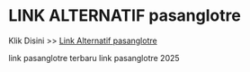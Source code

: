 # LINK ALTERNATIF pasanglotre

Klik Disini >> <a href="https://linksto.pages.dev/">Link Alternatif pasanglotre </a>

link pasanglotre terbaru
link pasanglotre 2025